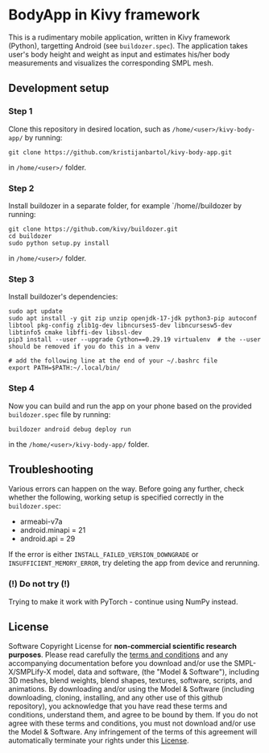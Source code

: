 # BodyApp in Kivy framework

This is a rudimentary mobile application, written in Kivy framework (Python), targetting Android (see `buildozer.spec`). The application takes user's
body height and weight as input and estimates his/her body measurements and visualizes the corresponding SMPL mesh.

## Development setup

### Step 1 

Clone this repository in desired location, such as `/home/<user>/kivy-body-app/` by running:
  
  ```
  git clone https://github.com/kristijanbartol/kivy-body-app.git
  ```
  
  in `/home/<user>/` folder.
  
### Step 2

Install buildozer in a separate folder, for example `/home/<user>/buildozer by running:

```
git clone https://github.com/kivy/buildozer.git
cd buildozer
sudo python setup.py install
```

in `/home/<user>/` folder.

### Step 3

Install buildozer's dependencies:

```
sudo apt update
sudo apt install -y git zip unzip openjdk-17-jdk python3-pip autoconf libtool pkg-config zlib1g-dev libncurses5-dev libncursesw5-dev libtinfo5 cmake libffi-dev libssl-dev
pip3 install --user --upgrade Cython==0.29.19 virtualenv  # the --user should be removed if you do this in a venv

# add the following line at the end of your ~/.bashrc file
export PATH=$PATH:~/.local/bin/
```

### Step 4

Now you can build and run the app on your phone based on the provided `buildozer.spec` file by running:

```
buildozer android debug deploy run
```

in the `/home/<user>/kivy-body-app/` folder.

## Troubleshooting

Various errors can happen on the way. Before going any further, check whether the following, working setup is specified correctly in the
`buildozer.spec`:

- armeabi-v7a
- android.minapi = 21
- android.api = 29

If the error is either `INSTALL_FAILED_VERSION_DOWNGRADE` or `INSUFFICIENT_MEMORY_ERROR`, try deleting the app from device and rerunning.

### (!) Do not try (!)

Trying to make it work with PyTorch - continue using NumPy instead.

## License

Software Copyright License for **non-commercial scientific research purposes**.
Please read carefully the [terms and conditions](https://github.com/vchoutas/smplx/blob/master/LICENSE) and any accompanying documentation before you download and/or use the SMPL-X/SMPLify-X model, data and software, (the "Model & Software"), including 3D meshes, blend weights, blend shapes, textures, software, scripts, and animations. By downloading and/or using the Model & Software (including downloading, cloning, installing, and any other use of this github repository), you acknowledge that you have read these terms and conditions, understand them, and agree to be bound by them. If you do not agree with these terms and conditions, you must not download and/or use the Model & Software. Any infringement of the terms of this agreement will automatically terminate your rights under this [License](./LICENSE).

